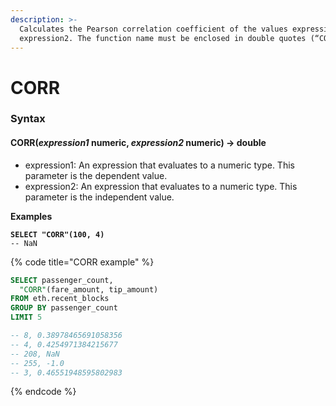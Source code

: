 ```yaml
---
description: >-
  Calculates the Pearson correlation coefficient of the values expression1 and
  expression2. The function name must be enclosed in double quotes (“CORR”).
---
```


# CORR

### Syntax <a href="#syntax" id="syntax"></a>

#### CORR(_expression1_ numeric, _expression2_ numeric) → double <a href="#correxpression1-numeric-expression2-numeric--double" id="correxpression1-numeric-expression2-numeric--double"></a>

* expression1: An expression that evaluates to a numeric type. This parameter is the dependent value.
* expression2: An expression that evaluates to a numeric type. This parameter is the independent value.

**Examples**

<pre class="language-sql" data-title="CORR example"><code class="lang-sql"><strong>SELECT "CORR"(100, 4)
</strong>-- NaN
</code></pre>

{% code title="CORR example" %}
```sql
SELECT passenger_count,
  "CORR"(fare_amount, tip_amount)
FROM eth.recent_blocks
GROUP BY passenger_count
LIMIT 5

-- 8, 0.38978465691058356
-- 4, 0.4254971384215677
-- 208, NaN
-- 255, -1.0
-- 3, 0.46551948595802983
```
{% endcode %}
